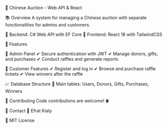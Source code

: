 🌟 Chinese Auction - Web API & React

📚 Overview
A system for managing a Chinese auction with separate functionalities for admins and customers.

🔹 Backend: C# Web API with EF Core
🔹 Frontend: React 18 with TailwindCSS

💼 Features

🔹 Admin Panel
✔ Secure authentication with JWT
✔ Manage donors, gifts, and purchases
✔ Conduct raffles and generate reports

🔹 Customer Features
✔ Register and log in
✔ Browse and purchase raffle tickets
✔ View winners after the raffle
 
📈 Database Structure
📌 Main tables: Users, Donors, Gifts, Purchases, Winners

💚 Contributing
Code contributions are welcome! 🍀

🌟 Contact
📩 Efrat Kialy 

🔖 MIT License
